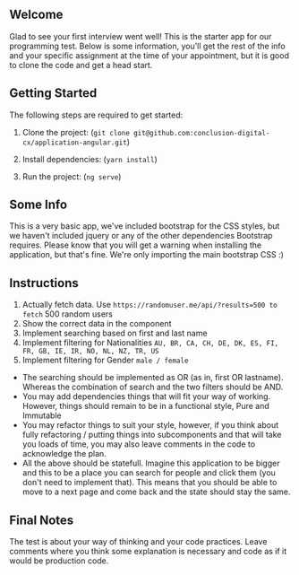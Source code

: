 ## Welcome

Glad to see your first interview went well! This is the starter app for our programming test. Below is some information, you'll get the rest of the info and your specific assignment at the time of your appointment, but it is good to clone the code and get a head start.

## Getting Started

The following steps are required to get started:

1. Clone the project: (`git clone git@github.com:conclusion-digital-cx/application-angular.git`)

2. Install dependencies: (`yarn install`)

3. Run the project: (`ng serve`)

## Some Info

This is a very basic app, we've included bootstrap for the CSS styles, but we haven't included jquery or any of the other dependencies Bootstrap requires. Please know that you will get a warning when installing the application, but that's fine. We're only importing the main bootstrap CSS :)

## Instructions
1. Actually fetch data. Use `https://randomuser.me/api/?results=500 to fetch` 500 random users
2. Show the correct data in the component
3. Implement searching based on first and last name
4. Implement filtering for Nationalities `AU, BR, CA, CH, DE, DK, ES, FI, FR, GB, IE, IR, NO, NL, NZ, TR, US`
5. Implement filtering for Gender `male / female`

- The searching should be implemented as OR (as in, first OR lastname). Whereas the combination of search and the two filters should be AND.
- You may add dependencies things that will fit your way of working. However, things should remain to be in a functional style, Pure and Immutable
- You may refactor things to suit your style, however, if you think about fully refactoring / putting things into subcomponents and that will take you loads of time, you may also leave comments in the code to acknowledge the plan.
- All the above should be statefull. Imagine this application to be bigger and this to be a place you can search for people and click them (you don't need to implement that). This means that you should be able to move to a next page and come back and the state should stay the same.

## Final Notes
The test is about your way of thinking and your code practices. Leave comments where you think some explanation is necessary and code as if it would be production code.
